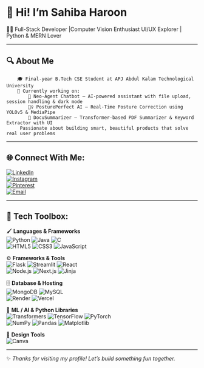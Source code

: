 # 💫  Hi! I’m **Sahiba Haroon**
👩‍💻 Full-Stack Developer |Computer Vision Enthusiast
    UI/UX Explorer | Python & MERN Lover
___
## 🔍 About Me
		🎓 Final-year B.Tech CSE Student at APJ Abdul Kalam Technological University
		🔭 Currently working on:
	     	🤖 Neo-Agent Chatbot – AI-powered assistant with file upload, session handling & dark mode
	        🏋️‍♀️ PosturePerfect AI – Real-Time Posture Correction using YOLOv5 & MediaPipe
       		🧠 DocuSummarizer – Transformer-based PDF Summarizer & Keyword Extractor with UI
		 Passionate about building smart, beautiful products that solve real user problems
 ___
## 🌐 Connect With Me:

[![LinkedIn](https://img.shields.io/badge/LinkedIn-blue?logo=linkedin&style=for-the-badge)](https://www.linkedin.com/in/sahiba-haroon-bb6b42138)  
[![Instagram](https://img.shields.io/badge/Instagram-e4405f?logo=instagram&logoColor=white&style=for-the-badge)](https://instagram.com/sahibbaaa)  
[![Pinterest](https://img.shields.io/badge/Pinterest-db1a1a?logo=pinterest&logoColor=white&style=for-the-badge)](https://pinterest.com/sahibaharoon2)  
[![Email](https://img.shields.io/badge/Gmail-d14836?logo=gmail&logoColor=white&style=for-the-badge)](mailto:sahibaharoon.mec@gmail.com)

---

## 🧰 Tech Toolbox:

🖌️ **Languages & Frameworks**  
![Python](https://img.shields.io/badge/Python-3670A0?style=for-the-badge&logo=python&logoColor=ffdd54) ![Java](https://img.shields.io/badge/Java-%23ED8B00.svg?style=for-the-badge&logo=openjdk&logoColor=white) ![C](https://img.shields.io/badge/C-%2300599C.svg?style=for-the-badge&logo=c&logoColor=white)  
![HTML5](https://img.shields.io/badge/HTML5-E34F26?style=for-the-badge&logo=html5&logoColor=white) ![CSS3](https://img.shields.io/badge/CSS3-1572B6?style=for-the-badge&logo=css3&logoColor=white) ![JavaScript](https://img.shields.io/badge/JavaScript-F7DF1E?style=for-the-badge&logo=javascript&logoColor=black)  

⚙️ **Frameworks & Tools**  
![Flask](https://img.shields.io/badge/Flask-black?style=for-the-badge&logo=flask&logoColor=white) ![Streamlit](https://img.shields.io/badge/Streamlit-FF4B4B?style=for-the-badge&logo=streamlit&logoColor=white) ![React](https://img.shields.io/badge/React-20232a?style=for-the-badge&logo=react&logoColor=61DAFB)  
![Node.js](https://img.shields.io/badge/Node.js-339933?style=for-the-badge&logo=nodedotjs&logoColor=white) ![Next.js](https://img.shields.io/badge/Next-black?style=for-the-badge&logo=next.js&logoColor=white) ![Jinja](https://img.shields.io/badge/Jinja-white?style=for-the-badge&logo=jinja&logoColor=black)  

🗄️ **Database & Hosting**  
![MongoDB](https://img.shields.io/badge/MongoDB-4ea94b?style=for-the-badge&logo=mongodb&logoColor=white) ![MySQL](https://img.shields.io/badge/MySQL-4479A1?style=for-the-badge&logo=mysql&logoColor=white)  
![Render](https://img.shields.io/badge/Render-46E3B7?style=for-the-badge&logo=render&logoColor=white) ![Vercel](https://img.shields.io/badge/Vercel-000?style=for-the-badge&logo=vercel&logoColor=white)

🧠 **ML / AI & Python Libraries**  
![Transformers](https://img.shields.io/badge/Transformers-black?style=for-the-badge&logo=huggingface&logoColor=orange) ![TensorFlow](https://img.shields.io/badge/TensorFlow-FF6F00?style=for-the-badge&logo=tensorflow&logoColor=white) ![PyTorch](https://img.shields.io/badge/PyTorch-EE4C2C?style=for-the-badge&logo=PyTorch&logoColor=white)  
![NumPy](https://img.shields.io/badge/NumPy-013243?style=for-the-badge&logo=numpy&logoColor=white) ![Pandas](https://img.shields.io/badge/Pandas-150458?style=for-the-badge&logo=pandas&logoColor=white) ![Matplotlib](https://img.shields.io/badge/Matplotlib-ffffff?style=for-the-badge&logo=Matplotlib&logoColor=black)

🎨 **Design Tools**  
![Canva](https://img.shields.io/badge/Canva-00C4CC?style=for-the-badge&logo=Canva&logoColor=white)

---

✨ _Thanks for visiting my profile! Let’s build something fun together._  
